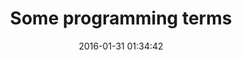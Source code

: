 ---
layout: post
title:  "Some programming terms"
date:   2016-01-31 01:34:42
categories: c# fundamentals
---